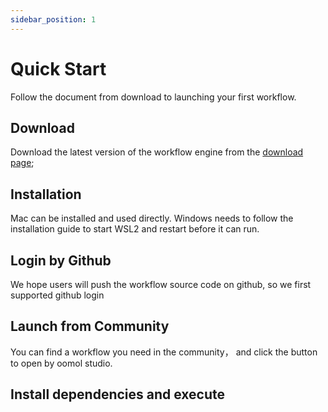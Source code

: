 ```yaml
---
sidebar_position: 1
---
```


# Quick Start

Follow the document from download to launching your first workflow.

## Download

Download the latest version of the workflow engine from the [download page](https://oomol.com/download);

## Installation

Mac can be installed and used directly. Windows needs to follow the installation guide to start WSL2 and restart before it can run.

## Login by Github

We hope users will push the workflow source code on github, so we first supported github login

## Launch from Community

You can find a workflow you need in the community， and click the button to open by oomol studio.

## Install dependencies and execute
